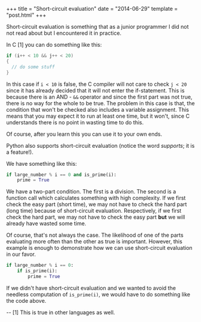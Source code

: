 +++
title = "Short-circuit evaluation"
date = "2014-06-29"
template = "post.html"
+++

Short-circuit evaluation is something that as a junior programmer I did not not read about but I encountered it in practice.

In C [1] you can do something like this:

```c
if (i++ < 10 && j++ < 20)
{
  // do some stuff
}
```

In this case if `i < 10` is false, the C compiler will not care to check `j < 20` since it has already decided that it will not enter the if-statement. This is because there is an AND - `&&` operator and since the first part was not true, there is no way for the whole to be true. The problem in this case is that, the condition that won't be checked also includes a variable assignment. This means that you may expect it to run at least one time, but it won't, since C understands there is no point in wasting time to do this.

Of course, after you learn this you can use it to your own ends.

Python also supports short-circuit evaluation (notice the word *supports*; it is a feature!).

We have something like this:

```python
if large_number % i == 0 and is_prime(i):
    prime = True
```

We have a two-part condition. The first is a division. The second is a function call which calculates something with high complexity. If we first check the easy part (short time), we may not have to check the hard part (long time) because of short-circuit evaluation. Respectively, if we first check the hard part, we may not have to check the easy part **but** we will already have wasted some time.

Of course, that's not always the case. The likelihood of one of the parts evaluating more often than the other as true is important. However, this example is enough to demonstrate how we can use short-circuit evaluation in our favor.

```python
if large_number % i == 0:
    if is_prime(i):
        prime = True
```

If we didn't have short-circuit evaluation and we wanted to avoid the needless computation of `is_prime(i)`, we would have to do something like the code above.


--
[1] This is true in other languages as well.
